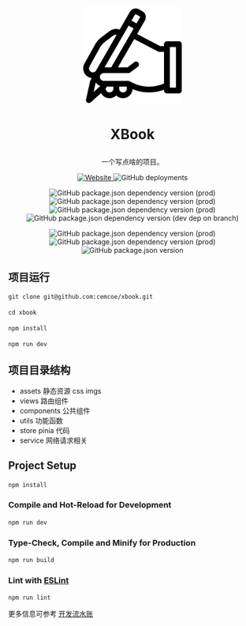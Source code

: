 <p align="center">
  <a href="https://x.cemcoe.com/">
    <img width="200" src="./logo.png">
  </a>
</p>

<h1 align="center"> 
 
  XBook

</h1>

<div align="center">
  
  一个写点啥的项目。
  
</div>

<p align="center">
  <a href="https://x.cemcoe.com">
    <img alt="Website" src="https://img.shields.io/website?down_color=lightgrey&down_message=offine&label=x.cemcoe.com&up_color=green&up_message=online&url=https%3A%2F%2Fx.cemcoe.com">
  </a>
  <img alt="GitHub deployments" src="https://img.shields.io/github/deployments/cemcoe/xbook/Production?label=vercel">
</p>

<p align="center">
  <img alt="GitHub package.json dependency version (prod)" src="https://img.shields.io/github/package-json/dependency-version/cemcoe/xbook/vue">
  <img alt="GitHub package.json dependency version (prod)" src="https://img.shields.io/github/package-json/dependency-version/cemcoe/xbook/vue-router">
  <img alt="GitHub package.json dependency version (prod)" src="https://img.shields.io/github/package-json/dependency-version/cemcoe/xbook/pinia">
  <img alt="GitHub package.json dependency version (dev dep on branch)" src="https://img.shields.io/github/package-json/dependency-version/cemcoe/xbook/dev/vite">
</p>

<p align="center">
  <img alt="GitHub package.json dependency version (prod)" src="https://img.shields.io/github/package-json/dependency-version/cemcoe/xbook/marked">
  <img alt="GitHub package.json dependency version (prod)" src="https://img.shields.io/github/package-json/dependency-version/cemcoe/xbook/vant">
  <img alt="GitHub package.json version" src="https://img.shields.io/github/package-json/v/cemcoe/xbook">
 
</p>

## 项目运行

```
git clone git@github.com:cemcoe/xbook.git

cd xbook

npm install

npm run dev
```

## 项目目录结构

- assets 静态资源 css imgs
- views 路由组件
- components 公共组件
- utils 功能函数
- store pinia 代码
- service 网络请求相关

## Project Setup

```sh
npm install
```

### Compile and Hot-Reload for Development

```sh
npm run dev
```

### Type-Check, Compile and Minify for Production

```sh
npm run build
```

### Lint with [ESLint](https://eslint.org/)

```sh
npm run lint
```

更多信息可参考 [开发流水账](https://www.jianshu.com/nb/47900649)
